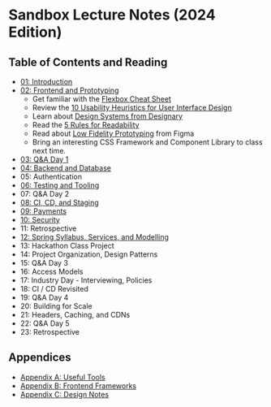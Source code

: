 # Sandbox Lecture Notes (2024 Edition)

## Table of Contents and Reading

- [01: Introduction](./01-Introduction.md)
- [02: Frontend and Prototyping](./02-Frontend-and-Prototyping.md)
  - Get familiar with the
    [Flexbox Cheat Sheet](https://css-tricks.com/snippets/css/a-guide-to-flexbox/)
  - Review the
    [10 Usability Heuristics for User Interface Design](https://www.nngroup.com/articles/ten-usability-heuristics/)
  - Learn about
    [Design Systems from Designary](https://blog.designary.com/p/spacing-systems-and-scales-ui-design)
  - Read the [5 Rules for Readability](https://winterpm.com/#)
  - Read about
    [Low Fidelity Prototyping](https://www.figma.com/resource-library/low-fidelity-prototyping/)
    from Figma
  - Bring an interesting CSS Framework and Component Library to class next time.
- [03: Q&A Day 1](./03-QnA-Day-1.md)
- [04: Backend and Database](./04-Backend-and-Database.md)
- 05: Authentication
- [06: Testing and Tooling](./06-Testing-and-Tooling.md)
- 07: Q&A Day 2
- [08: CI, CD, and Staging](./08-CI-CD-Staging.md)
- [09: Payments](./09-Payments.md)
- [10: Security](./10-Security.md)
- 11: Retrospective
- [12: Spring Syllabus, Services, and Modelling](./12-Spring-Syllabus-Services-Modelling.md)
- 13: Hackathon Class Project
- 14: Project Organization, Design Patterns
- 15: Q&A Day 3
- 16: Access Models
- 17: Industry Day - Interviewing, Policies
- 18: CI / CD Revisited
- 19: Q&A Day 4
- 20: Building for Scale
- 21: Headers, Caching, and CDNs
- 22: Q&A Day 5
- 23: Retrospective

## Appendices

- [Appendix A: Useful Tools](./appendix/A-Tools.md)
- [Appendix B: Frontend Frameworks](./appendix/B-Frontend-Frameworks.md)
- [Appendix C: Design Notes](./appendix/C-Design-Notes.md)
